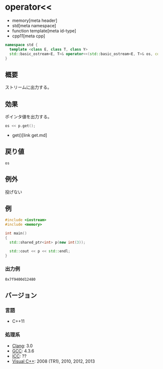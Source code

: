 # operator<<
* memory[meta header]
* std[meta namespace]
* function template[meta id-type]
* cpp11[meta cpp]

```cpp
namespace std {
  template <class E, class T, class Y>
  std::basic_ostream<E, T>& operator<<(std::basic_ostream<E, T>& os, const shared_ptr<Y>& p);
}
```

## 概要
ストリームに出力する。


## 効果
ポインタ値を出力する。

```cpp
os << p.get();
```
* get()[link get.md]


## 戻り値
`os`


## 例外
投げない


## 例
```cpp example
#include <iostream>
#include <memory>

int main()
{
  std::shared_ptr<int> p(new int(3));

  std::cout << p << std::endl;
}
```

### 出力例
```
0x7f9400d12480
```

## バージョン
### 言語
- C++11

### 処理系
- [Clang](/implementation.md#clang): 3.0
- [GCC](/implementation.md#gcc): 4.3.6
- [ICC](/implementation.md#icc): ??
- [Visual C++](/implementation.md#visual_cpp): 2008 (TR1), 2010, 2012, 2013

